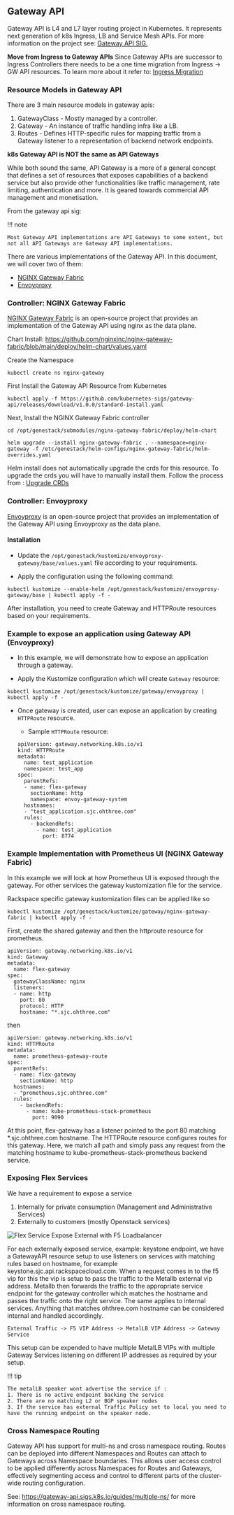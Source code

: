 ## Gateway API

Gateway API is L4 and L7 layer routing project in Kubernetes. It represents next generation of k8s Ingress, LB and Service Mesh APIs. For more information on the project see: [Gateway API SIG.](https://gateway-api.sigs.k8s.io/)

**Move from Ingress to Gateway APIs**
Since Gateway APIs are successor to Ingress Controllers there needs to be a one time migration from Ingress -> GW API resources. To learn more about it refer to: [Ingress Migration](https://gateway-api.sigs.k8s.io/guides/migrating-from-ingress/#migrating-from-ingress)


### Resource Models in Gateway API


There are 3 main resource models in gateway apis:
1. GatewayClass - Mostly managed by a controller.
2. Gateway - An instance of traffic handling infra like a LB.
3. Routes - Defines HTTP-specific rules for mapping traffic from a Gateway listener to a representation of backend network endpoints.

**k8s Gateway API is NOT the same as API Gateways**

While both sound the same, API Gateway is a more of a general concept that defines a set of resources that exposes capabilities of a backend service but also provide other functionalities like traffic management, rate limiting, authentication and more. It is geared towards commercial API management and monetisation.

From the gateway api sig:

!!! note

    Most Gateway API implementations are API Gateways to some extent, but not all API Gateways are Gateway API implementations.

There are various implementations of the Gateway API. In this document, we will cover two of them:
- [NGINX Gateway Fabric](https://github.com/nginxinc/nginx-gateway-fabric)
- [Envoyproxy](https://gateway.envoyproxy.io/)

### Controller: NGINX Gateway Fabric


[NGINX Gateway Fabric](https://github.com/nginxinc/nginx-gateway-fabric) is an open-source project that provides an implementation of the Gateway API using nginx as the data plane.

Chart Install: https://github.com/nginxinc/nginx-gateway-fabric/blob/main/deploy/helm-chart/values.yaml

Create the Namespace
```shell
kubectl create ns nginx-gateway
```

First Install the Gateway API Resource from Kubernetes
```shell
kubectl apply -f https://github.com/kubernetes-sigs/gateway-api/releases/download/v1.0.0/standard-install.yaml
```

Next, Install the NGINX Gateway Fabric controller
```shell
cd /opt/genestack/submodules/nginx-gateway-fabric/deploy/helm-chart

helm upgrade --install nginx-gateway-fabric . --namespace=nginx-gateway -f /etc/genestack/helm-configs/nginx-gateway-fabric/helm-overrides.yaml
```

Helm install does not automatically upgrade the crds for this resource. To upgrade the crds you will have to manually install them. Follow the process from :  [Upgrade CRDs](https://docs.nginx.com/nginx-gateway-fabric/installation/installing-ngf/helm/#upgrade-nginx-gateway-fabric-crds)

### Controller: Envoyproxy

[Envoyproxy](https://gateway.envoyproxy.io/) is an open-source project that provides an implementation of the Gateway API using Envoyproxy as the data plane.

#### Installation

- Update the `/opt/genestack/kustomize/envoyproxy-gateway/base/values.yaml` file according to your requirements.

- Apply the configuration using the following command:

```shell
kubectl kustomize --enable-helm /opt/genestack/kustomize/envoyproxy-gateway/base | kubectl apply -f -
```

After installation, you need to create Gateway and HTTPRoute resources based on your requirements.

### Example to expose an application using Gateway API (Envoyproxy)

- In this example, we will demonstrate how to expose an application through a gateway.

- Apply the Kustomize configuration which will create `Gateway` resource:

```shell
kubectl kustomize /opt/genestack/kustomize/gateway/envoyproxy | kubectl apply -f -
```

- Once gateway is created, user can expose an application by creating `HTTPRoute` resource.
  - Sample `HTTPRoute` resource:
  
  ```shell
  apiVersion: gateway.networking.k8s.io/v1
  kind: HTTPRoute
  metadata:
    name: test_application
    namespace: test_app
  spec:
    parentRefs:
    - name: flex-gateway
      sectionName: http
      namespace: envoy-gateway-system
    hostnames:
    - "test_application.sjc.ohthree.com"
    rules:
      - backendRefs:
        - name: test_application
          port: 8774
    ```

### Example Implementation with Prometheus UI (NGINX Gateway Fabric)

In this example we will look at how Prometheus UI is exposed through the gateway. For other services the gateway kustomization file for the service.

Rackspace specific gateway kustomization files can be applied like so

```shell
kubectl kustomize /opt/genestack/kustomize/gateway/nginx-gateway-fabric | kubectl apply -f -
```

First, create the shared gateway and then the httproute resource for prometheus.

```shell
apiVersion: gateway.networking.k8s.io/v1
kind: Gateway
metadata:
  name: flex-gateway
spec:
  gatewayClassName: nginx
  listeners:
  - name: http
    port: 80
    protocol: HTTP
    hostname: "*.sjc.ohthree.com"
```

then

```shell
apiVersion: gateway.networking.k8s.io/v1
kind: HTTPRoute
metadata:
  name: prometheus-gateway-route
spec:
  parentRefs:
  - name: flex-gateway
    sectionName: http
  hostnames:
  - "prometheus.sjc.ohthree.com"
  rules:
    - backendRefs:
      - name: kube-prometheus-stack-prometheus
        port: 9090
```


At this point, flex-gateway has a listener pointed to the port 80 matching *.sjc.ohthree.com hostname. The HTTPRoute resource configures routes for this gateway. Here, we match all path and simply pass any request from the matching hostname to kube-prometheus-stack-prometheus backend service.

### Exposing Flex Services

We have a requirement to expose a service

 1. Internally for private consumption (Management and Administrative Services)
 2. Externally to customers (mostly Openstack services)

![Flex Service Expose External with F5 Loadbalancer](assets/images/flexingress.png)

For each externally exposed service, example: keystone endpoint, we have a GatewayAPI resource setup to use listeners on services with matching rules based on hostname, for example keystone.sjc.api.rackspacecloud.com. When a request comes in to the f5 vip for this the vip is setup to pass the traffic to the Metallb external vip address. Metallb then forwards the traffic to the appropriate service endpoint for the gateway controller which matches the hostname and passes the traffic onto the right service. The same applies to internal services. Anything that matches ohthree.com hostname can be considered internal and handled accordingly.

```
External Traffic -> F5 VIP Address -> MetalLB VIP Address -> Gateway Service
```

This setup can be expended to have multiple MetalLB VIPs with multiple Gateway Services listening on different IP addresses as required by your setup.

!!! tip

    The metalLB speaker wont advertise the service if :
    1. There is no active endpoint backing the service
    2. There are no matching L2 or BGP speaker nodes
    3. If the service has external Traffic Policy set to local you need to have the running endpoint on the speaker node.


### Cross Namespace Routing

Gateway API has support for multi-ns and cross namespace routing. Routes can be deployed into different Namespaces and Routes can attach to Gateways across Namespace boundaries. This allows user access control to be applied differently across Namespaces for Routes and Gateways, effectively segmenting access and control to different parts of the cluster-wide routing configuration.

See: https://gateway-api.sigs.k8s.io/guides/multiple-ns/ for more information on cross namespace routing.

